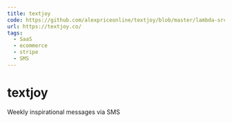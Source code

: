 ```yaml
---
title: textjoy
code: https://github.com/alexpriceonline/textjoy/blob/master/lambda-src/sms.js
url: https://textjoy.co/
tags: 
  - SaaS
  - ecommerce
  - stripe
  - SMS
---
```


# textjoy

Weekly inspirational messages via SMS 
